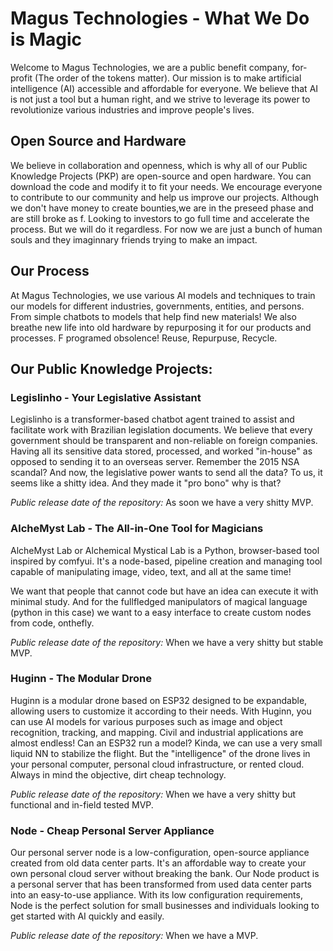 Magus Technologies - What We Do is Magic
=====================================

Welcome to Magus Technologies, we are a public benefit company, for-profit (The order of the tokens matter). Our mission is to make artificial intelligence (AI) accessible and affordable for everyone. We believe that AI is not just a tool but a human right, and we strive to leverage its power to revolutionize various industries and improve people's lives.

Open Source and Hardware
---------------------------

We believe in collaboration and openness, which is why all of our Public Knowledge Projects (PKP) are open-source and open hardware. You can download the code and modify it to fit your needs. We encourage everyone to contribute to our community and help us improve our projects. Although we don't have money to create bounties,we are in the preseed phase and are still broke as f. Looking to investors to go full time and accelerate the process. But we will do it regardless. For now we are just a bunch of human souls and they imaginnary friends trying to make an impact.

Our Process
------------

At Magus Technologies, we use various AI models and techniques to train our models for different industries, governments, entities, and persons. From simple chatbots to models that help find new materials! We also breathe new life into old hardware by repurposing it for our products and processes. F programed obsolence! Reuse, Repurpuse, Recycle.

Our Public Knowledge Projects:
----------------------------

### Legislinho - Your Legislative Assistant

Legislinho is a transformer-based chatbot agent trained to assist and facilitate work with Brazilian legislation documents. We believe that every government should be transparent and non-reliable on foreign companies. Having all its sensitive data stored, processed, and worked "in-house" as opposed to sending it to an overseas server. Remember the 2015 NSA scandal? And now, the legislative power wants to send all the data? To us, it seems like a shitty idea. And they made it "pro bono" why is that?

*Public release date of the repository:* As soon we have a very shitty MVP.

### AlcheMyst Lab - The All-in-One Tool for Magicians

AlcheMyst Lab or Alchemical Mystical Lab is a Python, browser-based tool inspired by comfyui. It's a node-based, pipeline creation and managing tool capable of manipulating image, video, text, and all at the same time!

We want that people that cannot code but have an idea can execute it with minimal study. And for the fullfledged manipulators of magical language (python in this case) we want to a easy interface to create custom nodes from code, onthefly.

*Public release date of the repository:* When we have a very shitty but stable MVP.

### Huginn - The Modular Drone

Huginn is a modular drone based on ESP32 designed to be expandable, allowing users to customize it according to their needs. With Huginn, you can use AI models for various purposes such as image and object recognition, tracking, and mapping. Civil and industrial applications are almost endless! Can an ESP32 run a model? Kinda, we can use a very small liquid NN to stabilize the flight. But the "intelligence" of the drone lives in your personal computer, personal cloud infrastructure, or rented cloud. Always in mind the objective, dirt cheap technology.

*Public release date of the repository:* When we have a very shitty but functional and in-field tested MVP.

### Node - Cheap Personal Server Appliance

Our personal server node is a low-configuration, open-source appliance created from old data center parts. It's an affordable way to create your own personal cloud 
server without breaking the bank. Our Node product is a personal server that has been transformed from used data center parts into an easy-to-use appliance. With its 
low configuration requirements, Node is the perfect solution for small businesses and individuals looking to get started with AI 
quickly and easily.

*Public release date of the repository:* When we have a MVP.

